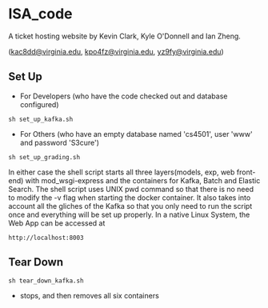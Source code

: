 ISA_code
========

A ticket hosting website by Kevin Clark, Kyle O'Donnell and Ian Zheng.

(kac8dd@virginia.edu, kpo4fz@virginia.edu, yz9fy@virginia.edu)

Set Up
------
- For Developers (who have the code checked out and database configured)
```
sh set_up_kafka.sh
```

- For Others (who have an empty database named 'cs4501', user 'www' and password 'S3cure')
```
sh set_up_grading.sh
```
In either case the shell script starts all three layers(models, exp, web front-end) with mod_wsgi-express and the containers for Kafka, Batch and Elastic Search. The shell script uses UNIX pwd command so that there is no need to modify the -v flag when starting the docker container. It also takes into account all the gliches of the Kafka so that you only need to run the script once and everything will be set up properly. In a native Linux System, the Web App can be accessed at
```
http://localhost:8003
```

Tear Down
---------
```
sh tear_down_kafka.sh
```
- stops, and then removes all six containers
